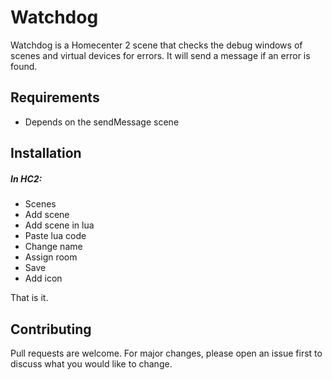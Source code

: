 # Watchdog

Watchdog is a Homecenter 2 scene that checks the debug windows of scenes and virtual devices for errors. It will send a message if an error is found.

## Requirements
- Depends on the sendMessage scene

## Installation
##### In HC2:
- Scenes
- Add scene
- Add scene in lua
- Paste lua code
- Change name
- Assign room
- Save
- Add icon

That is it.

## Contributing
Pull requests are welcome. For major changes, please open an issue first to discuss what you would like to change.
